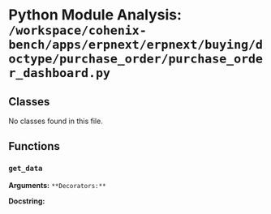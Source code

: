 # Python Module Analysis: `/workspace/cohenix-bench/apps/erpnext/erpnext/buying/doctype/purchase_order/purchase_order_dashboard.py`

## Classes

No classes found in this file.


## Functions

### `get_data`
**Arguments:** ``
**Decorators:** ``

**Docstring:**
```

```

